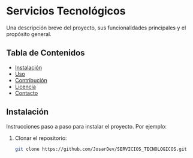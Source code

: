 # Servicios Tecnológicos

Una descripción breve del proyecto, sus funcionalidades principales y el propósito general.

## Tabla de Contenidos

- [Instalación](#instalación)
- [Uso](#uso)
- [Contribución](#contribución)
- [Licencia](#licencia)
- [Contacto](#contacto)

## Instalación

Instrucciones paso a paso para instalar el proyecto. Por ejemplo:

1. Clonar el repositorio:
   ```bash
   git clone https://github.com/JosarDev/SERVICIOS_TECNOLOGICOS.git
